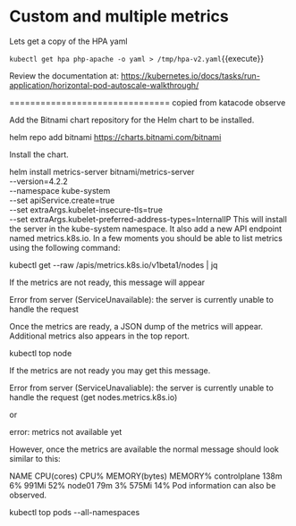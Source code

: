 # Custom and multiple metrics

Lets get a copy of the HPA yaml

`kubectl get hpa php-apache -o yaml > /tmp/hpa-v2.yaml`{{execute}}

Review the documentation at: https://kubernetes.io/docs/tasks/run-application/horizontal-pod-autoscale-walkthrough/


=============================== copied from katacode observe


Add the Bitnami chart repository for the Helm chart to be installed.

helm repo add bitnami https://charts.bitnami.com/bitnami

Install the chart.

helm install metrics-server bitnami/metrics-server \
  --version=4.2.2 \
  --namespace kube-system \
  --set apiService.create=true \
  --set extraArgs.kubelet-insecure-tls=true \
  --set extraArgs.kubelet-preferred-address-types=InternalIP
This will install the server in the kube-system namespace. It also add a new API endpoint named metrics.k8s.io. In a few moments you should be able to list metrics using the following command:

kubectl get --raw /apis/metrics.k8s.io/v1beta1/nodes | jq

If the metrics are not ready, this message will appear

Error from server (ServiceUnavailable): the server is currently unable to handle the request

Once the metrics are ready, a JSON dump of the metrics will appear. Additional metrics also appears in the top report.

kubectl top node

If the metrics are not ready you may get this message.

Error from server (ServiceUnavaliable): the server is currently unable to handle the request (get nodes.metrics.k8s.io)

or

error: metrics not available yet

However, once the metrics are available the normal message should look similar to this:

NAME           CPU(cores)   CPU%   MEMORY(bytes)   MEMORY%
controlplane   138m         6%     991Mi           52%
node01         79m          3%     575Mi           14%
Pod information can also be observed.

kubectl top pods --all-namespaces






